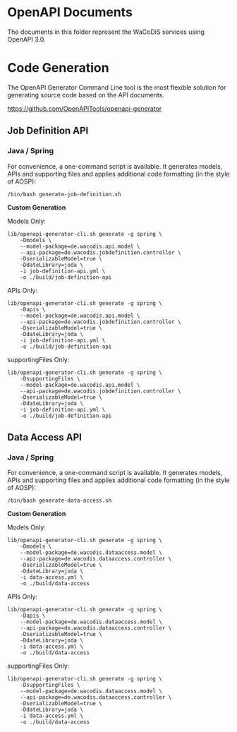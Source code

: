 # OpenAPI Documents

The documents in this folder represent the WaCoDiS
services using OpenAPI 3.0.

# Code Generation

The OpenAPI Generator Command Line tool is the most flexible solution
for generating source code based on the API documents.

https://github.com/OpenAPITools/openapi-generator

## Job Definition API

### Java / Spring

For convenience, a one-command script is available. It generates models, APIs and
supporting files and applies additional code formatting (in the style of AOSP):

`/bin/bash generate-job-definition.sh`

**Custom Generation**

Models Only:

```
lib/openapi-generator-cli.sh generate -g spring \
    -Dmodels \
    --model-package=de.wacodis.api.model \
    --api-package=de.wacodis.jobdefinition.controller \
    -DserializableModel=true \
    -DdateLibrary=joda \
    -i job-definition-api.yml \
    -o ./build/job-definition-api
```

APIs Only:

```
lib/openapi-generator-cli.sh generate -g spring \
    -Dapis \
    --model-package=de.wacodis.api.model \
    --api-package=de.wacodis.jobdefinition.controller \
    -DserializableModel=true \
    -DdateLibrary=joda \
    -i job-definition-api.yml \
    -o ./build/job-definition-api
```

supportingFiles Only:

```
lib/openapi-generator-cli.sh generate -g spring \
    -DsupportingFiles \
    --model-package=de.wacodis.api.model \
    --api-package=de.wacodis.jobdefinition.controller \
    -DserializableModel=true \
    -DdateLibrary=joda \
    -i job-definition-api.yml \
    -o ./build/job-definition-api
```

## Data Access API

### Java / Spring

For convenience, a one-command script is available. It generates models, APIs and
supporting files and applies additional code formatting (in the style of AOSP):

`/bin/bash generate-data-access.sh`

**Custom Generation**

Models Only:

```
lib/openapi-generator-cli.sh generate -g spring \
    -Dmodels \
    --model-package=de.wacodis.dataaccess.model \
    --api-package=de.wacodis.dataaccess.controller \
    -DserializableModel=true \
    -DdateLibrary=joda \
    -i data-access.yml \
    -o ./build/data-access
```

APIs Only:

```
lib/openapi-generator-cli.sh generate -g spring \
    -Dapis \
    --model-package=de.wacodis.dataaccess.model \
    --api-package=de.wacodis.dataaccess.controller \
    -DserializableModel=true \
    -DdateLibrary=joda \
    -i data-access.yml \
    -o ./build/data-access
```

supportingFiles Only:

```
lib/openapi-generator-cli.sh generate -g spring \
    -DsupportingFiles \
    --model-package=de.wacodis.dataaccess.model \
    --api-package=de.wacodis.dataaccess.controller \
    -DserializableModel=true \
    -DdateLibrary=joda \
    -i data-access.yml \
    -o ./build/data-access
```
